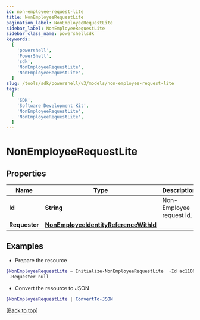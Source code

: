 ```yaml
---
id: non-employee-request-lite
title: NonEmployeeRequestLite
pagination_label: NonEmployeeRequestLite
sidebar_label: NonEmployeeRequestLite
sidebar_class_name: powershellsdk
keywords:
  [
    'powershell',
    'PowerShell',
    'sdk',
    'NonEmployeeRequestLite',
    'NonEmployeeRequestLite',
  ]
slug: /tools/sdk/powershell/v3/models/non-employee-request-lite
tags:
  [
    'SDK',
    'Software Development Kit',
    'NonEmployeeRequestLite',
    'NonEmployeeRequestLite',
  ]
---
```


# NonEmployeeRequestLite

## Properties

| Name | Type | Description | Notes |
| --- | --- | --- | --- |
| **Id** | **String** | Non-Employee request id. | [optional] |
| **Requester** | [**NonEmployeeIdentityReferenceWithId**](non-employee-identity-reference-with-id) |  | [optional] |

## Examples

- Prepare the resource

```powershell
$NonEmployeeRequestLite = Initialize-NonEmployeeRequestLite  -Id ac110005-7156-1150-8171-5b292e3e0084 `
 -Requester null
```

- Convert the resource to JSON

```powershell
$NonEmployeeRequestLite | ConvertTo-JSON
```

[[Back to top]](#)

